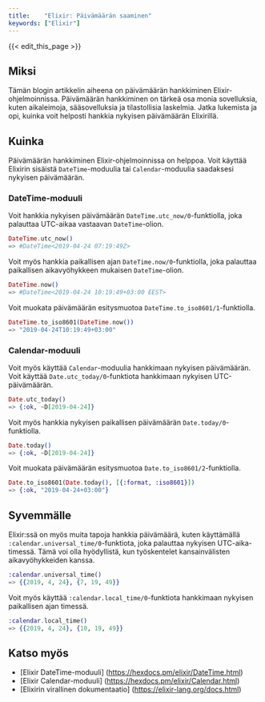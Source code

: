 ```yaml
---
title:    "Elixir: Päivämäärän saaminen"
keywords: ["Elixir"]
---
```


{{< edit_this_page >}}

## Miksi
Tämän blogin artikkelin aiheena on päivämäärän hankkiminen Elixir-ohjelmoinnissa. Päivämäärän hankkiminen on tärkeä osa monia sovelluksia, kuten aikaleimoja, sääsovelluksia ja tilastollisia laskelmia. Jatka lukemista ja opi, kuinka voit helposti hankkia nykyisen päivämäärän Elixirillä.

## Kuinka
Päivämäärän hankkiminen Elixir-ohjelmoinnissa on helppoa. Voit käyttää Elixirin sisäistä `DateTime`-moduulia tai `Calendar`-moduulia saadaksesi nykyisen päivämäärän.

### DateTime-moduuli
Voit hankkia nykyisen päivämäärän `DateTime.utc_now/0`-funktiolla, joka palauttaa UTC-aikaa vastaavan `DateTime`-olion.

```Elixir
DateTime.utc_now()
=> #DateTime<2019-04-24 07:19:49Z>
```

Voit myös hankkia paikallisen ajan `DateTime.now/0`-funktiolla, joka palauttaa paikallisen aikavyöhykkeen mukaisen `DateTime`-olion.

```Elixir
DateTime.now()
=> #DateTime<2019-04-24 10:19:49+03:00 EEST>
```

Voit muokata päivämäärän esitysmuotoa `DateTime.to_iso8601/1`-funktiolla.

```Elixir
DateTime.to_iso8601(DateTime.now())
=> "2019-04-24T10:19:49+03:00"
```

### Calendar-moduuli
Voit myös käyttää `Calendar`-moduulia hankkimaan nykyisen päivämäärän. Voit käyttää `Date.utc_today/0`-funktiota hankkimaan nykyisen UTC-päivämäärän.

```Elixir
Date.utc_today()
=> {:ok, ~D[2019-04-24]}
```

Voit myös hankkia nykyisen paikallisen päivämäärän `Date.today/0`-funktiolla.

```Elixir
Date.today()
=> {:ok, ~D[2019-04-24]}
```

Voit muokata päivämäärän esitysmuotoa `Date.to_iso8601/2`-funktiolla.

```Elixir
Date.to_iso8601(Date.today(), [{:format, :iso8601}])
=> {:ok, "2019-04-24+03:00"}
```

## Syvemmälle
Elixir:ssä on myös muita tapoja hankkia päivämäärä, kuten käyttämällä `:calendar.universal_time/0`-funktiota, joka palauttaa nykyisen UTC-aika-timessä. Tämä voi olla hyödyllistä, kun työskentelet kansainvälisten aikavyöhykkeiden kanssa.

```Elixir
:calendar.universal_time()
=> {{2019, 4, 24}, {7, 19, 49}}
```

Voit myös käyttää `:calendar.local_time/0`-funktiota hankkimaan nykyisen paikallisen ajan timessä.

```Elixir
:calendar.local_time()
=> {{2019, 4, 24}, {10, 19, 49}}
```

## Katso myös
- [Elixir DateTime-moduuli] (https://hexdocs.pm/elixir/DateTime.html)
- [Elixir Calendar-moduuli] (https://hexdocs.pm/elixir/Calendar.html)
- [Elixirin virallinen dokumentaatio] (https://elixir-lang.org/docs.html)